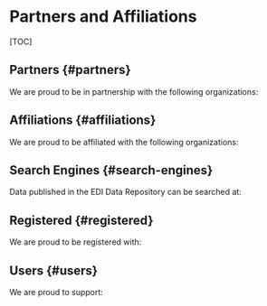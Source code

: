 # Partners and Affiliations


[TOC]



## Partners {#partners}

We are proud to be in partnership with the following organizations:


## Affiliations {#affiliations}

We are proud to be affiliated with the following organizations:


## Search Engines {#search-engines}

Data published in the EDI Data Repository can be searched at:


## Registered {#registered}

We are proud to be registered with:


## Users {#users}

We are proud to support:
